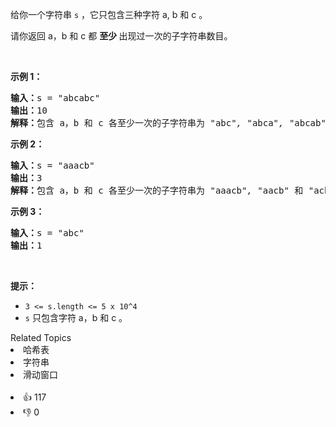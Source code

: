 <p>给你一个字符串 <code>s</code>&nbsp;，它只包含三种字符 a, b 和 c 。</p>

<p>请你返回 a，b 和 c 都&nbsp;<strong>至少&nbsp;</strong>出现过一次的子字符串数目。</p>

<p>&nbsp;</p>

<p><strong>示例 1：</strong></p>

<pre><strong>输入：</strong>s = "abcabc"
<strong>输出：</strong>10
<strong>解释：</strong>包含 a，b 和 c 各至少一次的子字符串为<em> "</em>abc<em>", "</em>abca<em>", "</em>abcab<em>", "</em>abcabc<em>", "</em>bca<em>", "</em>bcab<em>", "</em>bcabc<em>", "</em>cab<em>", "</em>cabc<em>" </em>和<em> "</em>abc<em>" </em>(<strong>相同</strong><strong>字符串算多次</strong>)<em>。</em>
</pre>

<p><strong>示例 2：</strong></p>

<pre><strong>输入：</strong>s = "aaacb"
<strong>输出：</strong>3
<strong>解释：</strong>包含 a，b 和 c 各至少一次的子字符串为<em> "</em>aaacb<em>", "</em>aacb<em>" </em>和<em> "</em>acb<em>" 。</em>
</pre>

<p><strong>示例 3：</strong></p>

<pre><strong>输入：</strong>s = "abc"
<strong>输出：</strong>1
</pre>

<p>&nbsp;</p>

<p><strong>提示：</strong></p>

<ul> 
 <li><code>3 &lt;= s.length &lt;= 5 x 10^4</code></li> 
 <li><code>s</code>&nbsp;只包含字符 a，b 和 c 。</li> 
</ul>

<div><div>Related Topics</div><div><li>哈希表</li><li>字符串</li><li>滑动窗口</li></div></div><br><div><li>👍 117</li><li>👎 0</li></div>